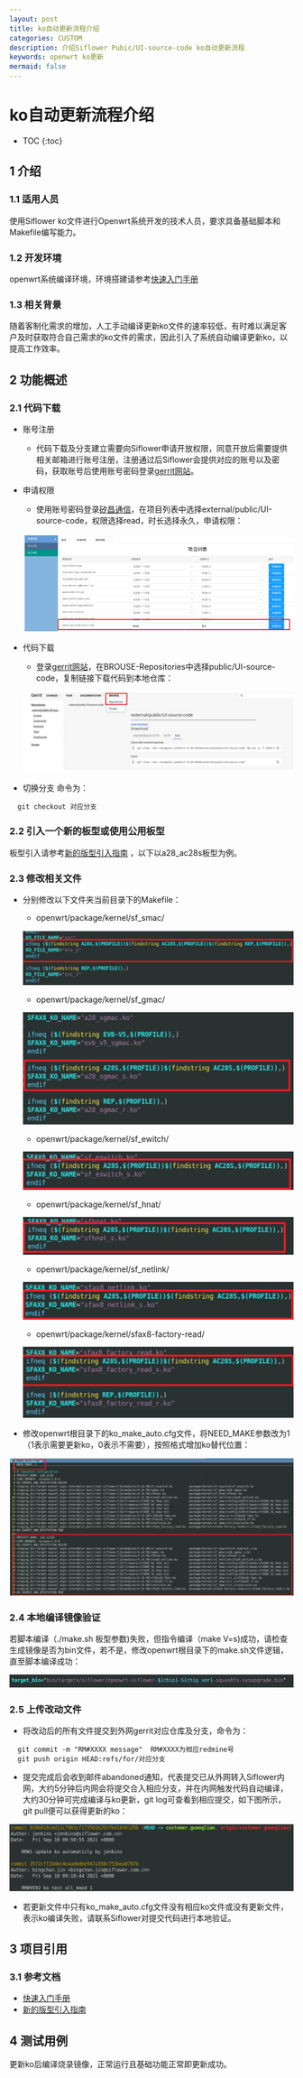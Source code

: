 ```yaml
---
layout: post
title: ko自动更新流程介绍
categories: CUSTOM
description: 介绍Siflower Pubic/UI-source-code ko自动更新流程
keywords: openwrt ko更新
mermaid: false
---
```


# ko自动更新流程介绍
* TOC
{:toc}

## 1 介绍
### 1.1 适用人员
使用Siflower ko文件进行Openwrt系统开发的技术人员，要求具备基础脚本和Makefile编写能力。

### 1.2 开发环境
openwrt系统编译环境，环境搭建请参考[快速入门手册](https://bingchunjin.github.io/jbctest.github.io//2020/08/05/quick_start/)

### 1.3 相关背景
随着客制化需求的增加，人工手动编译更新ko文件的速率较低，有时难以满足客户及时获取符合自己需求的ko文件的需求，因此引入了系统自动编译更新ko，以提高工作效率。

## 2 功能概述
### 2.1 代码下载
- 账号注册
    - 代码下载及分支建立需要向Siflower申请开放权限，同意开放后需要提供相关邮箱进行账号注册，注册通过后Siflower会提供对应的账号以及密码，获取账号后使用账号密码登录[gerrit网站](10.0.18.30:8080)。
- 申请权限
    - 使用账号密码登录[矽昌通信](http://10.0.4.94:9001/)，在项目列表中选择external/public/UI-source-code，权限选择read，时长选择永久，申请权限：

    ![apply.png](/assets/images/ko_update/apply.png)
- 代码下载
    - 登录[gerrit网站](10.0.18.30:8080)，在BROUSE-Repositories中选择public/UI-source-code，复制链接下载代码到本地仓库：

    ![download.png](/assets/images/ko_update/download.png)
- 切换分支
 命令为：
```
  git checkout 对应分支
```

### 2.2 引入一个新的板型或使用公用板型
板型引入请参考[新的版型引入指南](https://bingchunjin.github.io/jbctest.github.io//2020/09/08/newBoardImportGuide/) ，以下以a28_ac28s板型为例。

### 2.3 修改相关文件
- 分别修改以下文件夹当前目录下的Makefile：
    - openwrt/package/kernel/sf_smac/

    ![smac.png](/assets/images/ko_update/smac.png)
    - openwrt/package/kernel/sf_gmac/

    ![gmac.png](/assets/images/ko_update/gmac.png)

    - openwrt/package/kernel/sf_ewitch/

    ![ewitch.png](/assets/images/ko_update/ewitch.png)
    - openwrt/package/kernel/sf_hnat/

    ![hnat.png](/assets/images/ko_update/hnat.png)
    - openwrt/package/kernel/sf_netlink/

    ![netlink.png](/assets/images/ko_update/netlink.png)
    - openwrt/package/kernel/sfax8-factory-read/

    ![factory.png](/assets/images/ko_update/factory.png)
- 修改openwrt根目录下的ko_make_auto.cfg文件，将NEED_MAKE参数改为1（1表示需要更新ko，0表示不需要），按照格式增加ko替代位置：

![cfg.png](/assets/images/ko_update/cfg.png)

### 2.4 本地编译镜像验证
若脚本编译（./make.sh 板型参数)失败，但指令编译（make V=s)成功，请检查生成镜像是否为bin文件，若不是，修改openwrt根目录下的make.sh文件逻辑，直至脚本编译成功：

![bin.png](/assets/images/ko_update/bin.png)

### 2.5 上传改动文件
- 将改动后的所有文件提交到外网gerrit对应仓库及分支，命令为：

```
  git commit -m "RM#XXXX message"  RM#XXXX为相应redmine号
  git push origin HEAD:refs/for/对应分支
```
- 提交完成后会收到邮件abandoned通知，代表提交已从外网转入Siflower内网，大约5分钟后内网会将提交合入相应分支，并在内网触发代码自动编译，大约30分钟可完成编译与ko更新，git log可查看到相应提交，如下图所示，git pull便可以获得更新的ko：

![gitlog.png](/assets/images/ko_update/gitlog.png)
- 若更新文件中只有ko_make_auto.cfg文件没有相应ko文件或没有更新文件，表示ko编译失败，请联系Siflower对提交代码进行本地验证。

## 3 项目引用
### 3.1 参考文档
- [快速入门手册](https://bingchunjin.github.io/jbctest.github.io//2020/08/05/quick_start/)
- [新的版型引入指南](https://bingchunjin.github.io/jbctest.github.io//2020/09/08/newBoardImportGuide/)

## 4 测试用例
更新ko后编译烧录镜像，正常运行且基础功能正常即更新成功。

